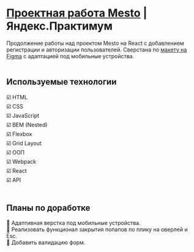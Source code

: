 # [Проектная работа Mesto](https://mesto.front.nomorepartiesxyz.ru/) | Яндекс.Практимум

Продолжение работы над проектом Mesto на React с добавлением регистрации и авторизации пользователей. Сверстана по  [макету на Figma](https://www.figma.com/file/2cn9N9jSkmxD84oJik7xL7/JavaScript.-Sprint-4) с адаптацией под мобильные устройства.
<br>
<br>
## Используемые технологии
☑️ HTML<br>
☑️ CSS<br>
☑️ JavaScript<br>
☑️ BEM (Nested)<br>
☑️ Flexbox<br>
☑️ Grid Layout<br>
☑️ ООП<br>
☑️ Webpack<br>
☑️ React<br>
☑️ API
<br>
<br>
## Планы по доработке
🔲 Адаптивная верстка под мобильные устройства.<br>
🔲 Реализовать функционал закрытия попапов по плику на оверлей и Esc.<br>
🔲 Добавить валидацию форм.